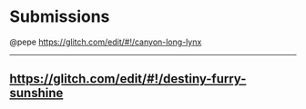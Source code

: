 # Submissions

@pepe https://glitch.com/edit/#!/canyon-long-lynx

---

https://glitch.com/edit/#!/destiny-furry-sunshine
---
